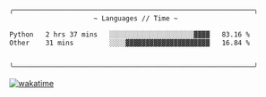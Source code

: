 ```txt
╭────────────────────────────────────────────────────────────╮  
                     ~ Languages // Time ~
```
 <!--START_SECTION:waka-->
```txt
Python   2 hrs 37 mins   ░░░░░░░░░░░░░░░░░░░░░▓▓▓▓   83.16 %
Other    31 mins         ░░░░▓▓▓▓▓▓▓▓▓▓▓▓▓▓▓▓▓▓▓▓▓   16.84 %
```
```txt

╰────────────────────────────────────────────────────────────╯
```
<!--END_SECTION:waka-->
[![wakatime](https://wakatime.com/badge/user/8f47ca76-7ab1-43a1-9479-d511fbd1982b.svg)](https://wakatime.com/@8f47ca76-7ab1-43a1-9479-d511fbd1982b)
